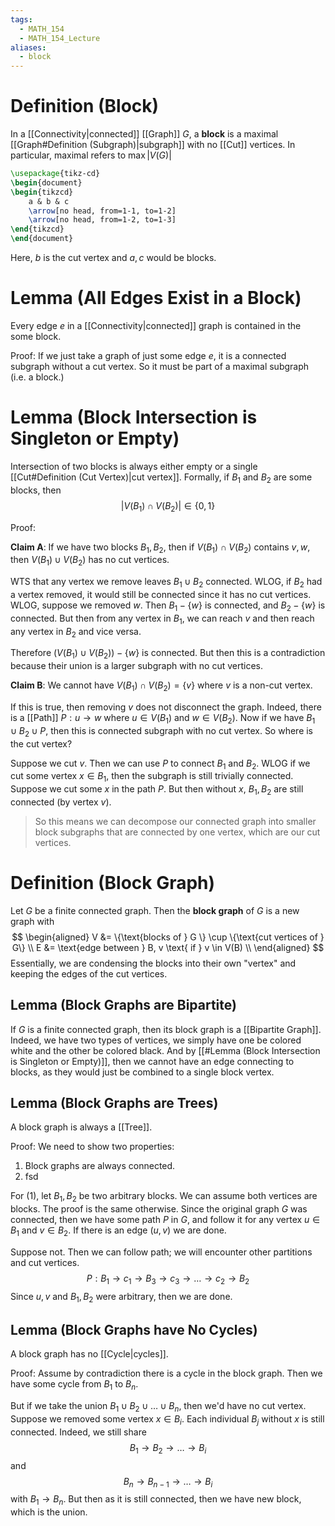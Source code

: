 ```yaml
---
tags:
  - MATH_154
  - MATH_154_Lecture
aliases:
  - block
---
```

# Definition (Block)
In a [[Connectivity|connected]] [[Graph]] $G$, a **block** is a maximal [[Graph#Definition (Subgraph)|subgraph]] with no [[Cut]] vertices.  In particular, maximal refers to $\max|V(G)|$
```tikz
\usepackage{tikz-cd}
\begin{document}
\begin{tikzcd}
	a & b & c
	\arrow[no head, from=1-1, to=1-2]
	\arrow[no head, from=1-2, to=1-3]
\end{tikzcd}
\end{document}
```
Here, $b$ is the cut vertex and $a,c$ would be blocks. 

# Lemma (All Edges Exist in a Block)
Every edge $e$ in a [[Connectivity|connected]] graph is contained in the some block. 

Proof: If we just take a graph of just some edge $e$, it is a connected subgraph without a cut vertex. So it must be part of a maximal subgraph (i.e. a block.)

# Lemma (Block Intersection is Singleton or Empty)
Intersection of two blocks is always either empty or a single [[Cut#Definition (Cut Vertex)|cut vertex]]. Formally, if $B_{1}$ and $B_{2}$ are some blocks, then 
$$
|V(B_{1}) \cap V(B_{2})| \in \{0, 1\}
$$

Proof: 

**Claim A**: If we have two blocks $B_{1},B_{2}$, then if $V(B_{1}) \cap V(B_{2})$ contains $v,w$, then $V(B_{1}) \cup V(B_{2})$ has no cut vertices. 

WTS that any vertex we remove leaves $B_{1} \cup B_{2}$ connected. WLOG, if $B_{2}$ had a vertex removed, it would still be connected since it has no cut vertices. WLOG, suppose we removed $w$. Then $B_{1} - \{w\}$ is connected, and $B_{2} - \{w\}$ is connected. But then from any vertex in $B_{1}$, we can reach $v$ and then reach any vertex in $B_{2}$ and vice versa. 

Therefore $(V(B_{1}) \cup V(B_{2})) - \{w\}$ is connected. But then this is a contradiction because their union is a larger subgraph with no cut vertices. 

**Claim B**: We cannot have $V(B_{1}) \cap V(B_{2}) = \{v\}$ where $v$ is a non-cut vertex. 

If this is true, then removing $v$ does not disconnect the graph. Indeed, there is a [[Path]] $P: u \to w$ where $u \in V(B_{1})$ and $w \in V(B_{2})$. Now if we have $B_{1} \cup B_{2} \cup P$, then this is connected subgraph with no cut vertex. So where is the cut vertex?

Suppose we cut $v$. Then we can use $P$ to connect $B_{1}$ and $B_{2}$. WLOG if we cut some vertex $x \in B_{1}$, then the subgraph is still trivially connected. Suppose we cut some $x$ in the path $P$. But then without $x$, $B_{1}, B_{2}$ are still connected (by vertex $v$).  

> So this means we can decompose our connected graph into smaller block subgraphs that are connected by one vertex, which are our cut vertices.


# Definition (Block Graph)
Let $G$ be a finite connected graph. Then the **block graph** of $G$ is a new graph with 
$$
\begin{aligned}
V &= \{\text{blocks of } G \} \cup \{\text{cut vertices of } G\} \\
E &= \text{edge between } B, v \text{ if } v \in V(B) \\ 
\end{aligned}
$$
Essentially, we are condensing the blocks into their own "vertex" and keeping the edges of the cut vertices. 

## Lemma (Block Graphs are Bipartite)
If $G$ is a finite connected graph, then its block graph is a [[Bipartite Graph]]. Indeed, we have two types of vertices, we simply have one be colored white and the other be colored black. And by [[#Lemma (Block Intersection is Singleton or Empty)]], then we cannot have an edge connecting to blocks, as they would just be combined to a single block vertex. 

## Lemma (Block Graphs are Trees)
A block graph is always a [[Tree]]. 

Proof: We need to show two properties:
1. Block graphs are always connected. 
2.  fsd

For $(1)$, let $B_{1}, B_{2}$ be two arbitrary blocks. We can assume both vertices are blocks. The proof is the same otherwise. Since the original graph $G$ was connected, then we have some path $P$ in $G$, and follow it for any vertex $u \in B_{1}$ and $v \in B_{2}$. If there is an edge $(u, v)$ we are done. 

Suppose not. Then we can follow path; we will encounter other partitions and cut vertices.  
$$
P : B_{1} \to c_{1} \to B_{3} \to c_{3} \to \dots \to c_{2} \to B_{2}
$$
Since $u,v$ and $B_{1},B_{2}$ were arbitrary, then we are done. 

## Lemma (Block Graphs have No Cycles)
A block graph has no [[Cycle|cycles]]. 

Proof:
Assume by contradiction there is a cycle in the block graph. Then we have some cycle from $B_{1}$ to $B_{n}$. 

But if we take the union $B_{1} \cup B_{2} \cup \dots \cup B_{n}$, then we'd have no cut vertex. Suppose we removed some vertex $x \in B_{i}$. Each individual $B_{j}$ without $x$ is still connected. Indeed, we still share
$$
B_{1} \to B_{2} \to \dots \to B_{i}
$$
and 
$$
B_{n} \to B_{n-1} \to \dots \to B_{i}
$$
with $B_{1} \to B_{n}$. But then as it is still connected, then we have new block, which is the union. 